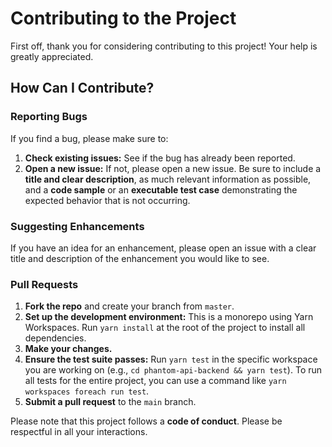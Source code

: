 # Contributing to the Project

First off, thank you for considering contributing to this project! Your help is greatly appreciated.

## How Can I Contribute?

### Reporting Bugs

If you find a bug, please make sure to:

1.  **Check existing issues:** See if the bug has already been reported.
2.  **Open a new issue:** If not, please open a new issue. Be sure to include a **title and clear description**, as much relevant information as possible, and a **code sample** or an **executable test case** demonstrating the expected behavior that is not occurring.

### Suggesting Enhancements

If you have an idea for an enhancement, please open an issue with a clear title and description of the enhancement you would like to see.

### Pull Requests

1.  **Fork the repo** and create your branch from `master`.
2.  **Set up the development environment:** This is a monorepo using Yarn Workspaces. Run `yarn install` at the root of the project to install all dependencies.
3.  **Make your changes.**
4.  **Ensure the test suite passes:** Run `yarn test` in the specific workspace you are working on (e.g., `cd phantom-api-backend && yarn test`). To run all tests for the entire project, you can use a command like `yarn workspaces foreach run test`.
5.  **Submit a pull request** to the `main` branch.

Please note that this project follows a **code of conduct**. Please be respectful in all your interactions.